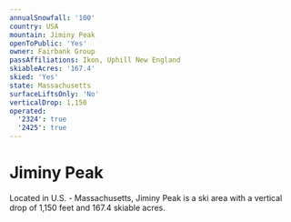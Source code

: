 ```yaml
---
annualSnowfall: '100'
country: USA
mountain: Jiminy Peak
openToPublic: 'Yes'
owner: Fairbank Group
passAffiliations: Ikon, Uphill New England
skiableAcres: '167.4'
skied: 'Yes'
state: Massachusetts
surfaceLiftsOnly: 'No'
verticalDrop: 1,150
operated:
  '2324': true
  '2425': true
---
```



# Jiminy Peak

Located in U.S. - Massachusetts, Jiminy Peak is a ski area with a vertical drop of 1,150 feet and 167.4 skiable acres.
